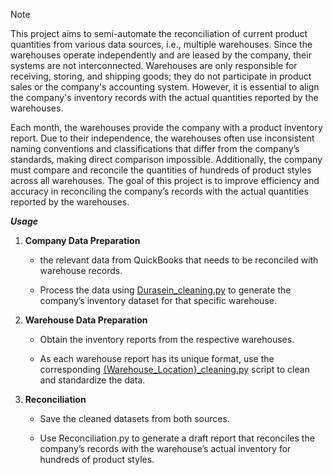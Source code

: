 > [!Note]
> This project aims to semi-automate the reconciliation of current product quantities from various data sources, i.e., multiple warehouses. Since the warehouses operate independently and are leased by the company, their systems are not interconnected. Warehouses are only responsible for receiving, storing, and shipping goods; they do not participate in product sales or the company's accounting system. However, it is essential to align the company's inventory records with the actual quantities reported by the warehouses.
> 
> Each month, the warehouses provide the company with a product inventory report. Due to their independence, the warehouses often use inconsistent naming conventions and classifications that differ from the company’s standards, making direct comparison impossible. Additionally, the company must compare and reconcile the quantities of hundreds of product styles across all warehouses. The goal of this project is to improve efficiency and accuracy in reconciling the company’s records with the actual quantities reported by the warehouses.

***Usage***

1. **Company Data Preparation**

    - the relevant data from QuickBooks that needs to be reconciled with warehouse records.

    - Process the data using [Durasein_cleaning.py](https://github.com/Uibelegia/GRL_reconciliation/blob/b5bcad530683c6a5e77f0d6498a240512da0c721/Durasein_cleaning.py) to generate the company’s inventory dataset for that specific warehouse.

2. **Warehouse Data Preparation**

    - Obtain the inventory reports from the respective warehouses.

    - As each warehouse report has its unique format, use the corresponding [{Warehouse_Location}_cleaning.py](https://pages.github.com/) script to clean and standardize the data.

3. **Reconciliation**

    - Save the cleaned datasets from both sources.

    - Use Reconciliation.py to generate a draft report that reconciles the company’s records with the warehouse’s actual inventory for hundreds of product styles.
